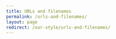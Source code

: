 ```yaml
---
title: URLs and filenames
permalink: /urls-and-filenames/
layout: page
redirect: /our-style/urls-and-filenames/
---
```

